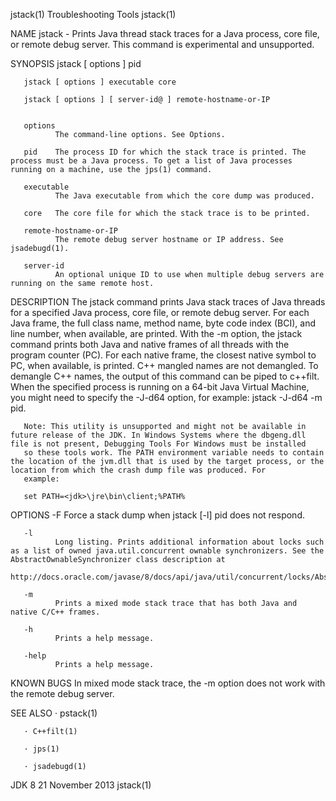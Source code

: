 jstack(1)                                                                                   Troubleshooting Tools                                                                                   jstack(1)



NAME
       jstack - Prints Java thread stack traces for a Java process, core file, or remote debug server. This command is experimental and unsupported.

SYNOPSIS
       jstack [ options ] pid

       jstack [ options ] executable core

       jstack [ options ] [ server-id@ ] remote-hostname-or-IP


       options
              The command-line options. See Options.

       pid    The process ID for which the stack trace is printed. The process must be a Java process. To get a list of Java processes running on a machine, use the jps(1) command.

       executable
              The Java executable from which the core dump was produced.

       core   The core file for which the stack trace is to be printed.

       remote-hostname-or-IP
              The remote debug server hostname or IP address. See jsadebugd(1).

       server-id
              An optional unique ID to use when multiple debug servers are running on the same remote host.

DESCRIPTION
       The jstack command prints Java stack traces of Java threads for a specified Java process, core file, or remote debug server. For each Java frame, the full class name, method name, byte code index
       (BCI), and line number, when available, are printed. With the -m option, the jstack command prints both Java and native frames of all threads with the program counter (PC). For each native frame,
       the closest native symbol to PC, when available, is printed. C++ mangled names are not demangled. To demangle C++ names, the output of this command can be piped to c++filt. When the specified
       process is running on a 64-bit Java Virtual Machine, you might need to specify the -J-d64 option, for example: jstack -J-d64 -m pid.

       Note: This utility is unsupported and might not be available in future release of the JDK. In Windows Systems where the dbgeng.dll file is not present, Debugging Tools For Windows must be installed
       so these tools work. The PATH environment variable needs to contain the location of the jvm.dll that is used by the target process, or the location from which the crash dump file was produced. For
       example:

       set PATH=<jdk>\jre\bin\client;%PATH%


OPTIONS
       -F
              Force a stack dump when jstack [-l] pid does not respond.

       -l
              Long listing. Prints additional information about locks such as a list of owned java.util.concurrent ownable synchronizers. See the AbstractOwnableSynchronizer class description at
              http://docs.oracle.com/javase/8/docs/api/java/util/concurrent/locks/AbstractOwnableSynchronizer.html

       -m
              Prints a mixed mode stack trace that has both Java and native C/C++ frames.

       -h
              Prints a help message.

       -help
              Prints a help message.

KNOWN BUGS
       In mixed mode stack trace, the -m option does not work with the remote debug server.

SEE ALSO
       · pstack(1)

       · C++filt(1)

       · jps(1)

       · jsadebugd(1)



JDK 8                                                                                          21 November 2013                                                                                     jstack(1)
